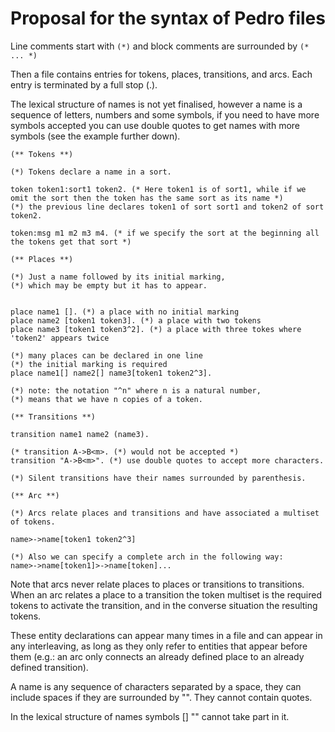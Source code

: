 # Proposal for the syntax of Pedro files


Line comments start with `(*)` and block comments are surrounded by
`(* ... *)`

Then a file contains entries for tokens, places, transitions, and
arcs. Each entry is terminated by a full stop (.).

The lexical structure of names is not yet finalised, however a name is
a sequence of letters, numbers and some symbols, if you need to have
more symbols accepted you can use double quotes to get names with more
symbols (see the example further down).

```
(** Tokens **)

(*) Tokens declare a name in a sort.

token token1:sort1 token2. (* Here token1 is of sort1, while if we omit the sort then the token has the same sort as its name *)
(*) the previous line declares token1 of sort sort1 and token2 of sort token2.

token:msg m1 m2 m3 m4. (* if we specify the sort at the beginning all the tokens get that sort *)

(** Places **)

(*) Just a name followed by its initial marking,
(*) which may be empty but it has to appear.


place name1 []. (*) a place with no initial marking
place name2 [token1 token3]. (*) a place with two tokens
place name3 [token1 token3^2]. (*) a place with three tokes where 'token2' appears twice

(*) many places can be declared in one line
(*) the initial marking is required
place name1[] name2[] name3[token1 token2^3].

(*) note: the notation "^n" where n is a natural number,
(*) means that we have n copies of a token.

(** Transitions **)

transition name1 name2 (name3).

(* transition A->B<m>. (*) would not be accepted *)
transition "A->B<m>". (*) use double quotes to accept more characters.

(*) Silent transitions have their names surrounded by parenthesis.

(** Arc **)

(*) Arcs relate places and transitions and have associated a multiset of tokens.

name>->name[token1 token2^3]

(*) Also we can specify a complete arch in the following way:
name>->name[token1]>->name[token]...
```

Note that arcs never relate places to places or transitions to
transitions. When an arc relates a place to a transition the token
multiset is the required tokens to activate the transition, and in the
converse situation the resulting tokens.

These entity declarations can appear many times in a file and can
appear in any interleaving, as long as they only refer to entities
that appear before them (e.g.: an arc only connects an already defined
place to an already defined transition).

A name is any sequence of characters separated by a space, they can
include spaces if they are surrounded by "". They cannot contain
quotes.

In the lexical structure of names symbols [] "" cannot take part in
it.
